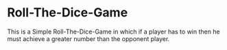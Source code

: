 # Roll-The-Dice-Game
This is a Simple Roll-The-Dice-Game in which if a player has to win then he must achieve a greater number than the opponent player.
